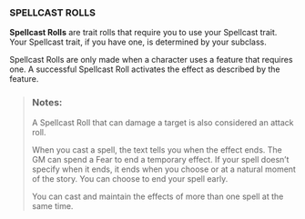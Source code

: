 ### SPELLCAST ROLLS
**Spellcast Rolls** are trait rolls that require you to use your Spellcast trait. Your Spellcast trait, if you have one, is determined by your subclass.  

Spellcast Rolls are only made when a character uses a feature that requires one. A successful Spellcast Roll activates the effect as described by the feature.  

> ### Notes:
> A Spellcast Roll that can damage a target is also considered an attack roll.  
> 
> When you cast a spell, the text tells you when the effect ends. The GM can spend a Fear to end a temporary effect. If your spell doesn’t specify when it ends, it ends when you choose or at a natural moment of the story. You can choose to end your spell early.  
> 
> You can cast and maintain the effects of more than one spell at the same time.  